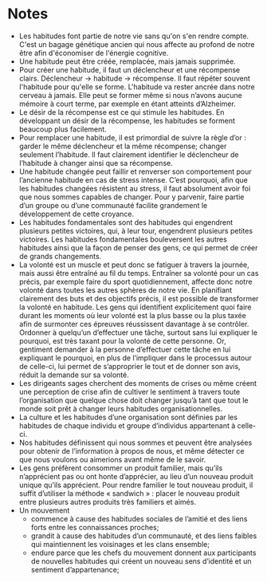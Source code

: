 # Notes

- Les habitudes font partie de notre vie sans qu'on s'en rendre compte. C'est un bagage génétique ancien qui nous affecte au profond de notre être afin d'économiser de l'énergie cognitive.
- Une habitude peut être créée, remplacée, mais jamais supprimée.
- Pour créer une habitude, il faut un déclencheur et une récompense clairs. Déclencheur -> habitude -> récompense. Il faut répéter souvent l'habitude pour qu'elle se forme. L'habitude va rester ancrée dans notre cerveau à jamais. Elle peut se former même si nous n’avons aucune mémoire à court terme, par exemple en étant atteints d’Alzheimer.
- Le désir de la récompense est ce qui stimule les habitudes. En développant un désir de la récompense, les habitudes se forment beaucoup plus facilement.
- Pour remplacer une habitude, il est primordial de suivre la règle d’or : garder le même déclencheur et la même récompense; changer seulement l’habitude. Il faut clairement identifier le déclencheur de l’habitude à changer ainsi que sa récompense.
- Une habitude changée peut faillir et renverser son comportement pour l’ancienne habitude en cas de stress intense. C’est pourquoi, afin que les habitudes changées résistent au stress, il faut absolument avoir foi que nous sommes capables de changer. Pour y parvenir, faire partie d’un groupe ou d’une communauté facilite grandement le développement de cette croyance.
- Les habitudes fondamentales sont des habitudes qui engendrent plusieurs petites victoires, qui, à leur tour, engendrent plusieurs petites victoires. Les habitudes fondamentales bouleversent les autres habitudes ainsi que la façon de penser des gens, ce qui permet de créer de grands changements.
- La volonté est un muscle et peut donc se fatiguer à travers la journée, mais aussi être entraîné au fil du temps. Entraîner sa volonté pour un cas précis, par exemple faire du sport quotidiennement, affecte donc notre volonté dans toutes les autres sphères de notre vie. En planifiant clairement des buts et des objectifs précis, il est possible de transformer la volonté en habitude. Les gens qui identifient explicitement quoi faire durant les moments où leur volonté est la plus basse ou la plus taxée afin de surmonter ces épreuves réussissent davantage à se contrôler. Ordonner à quelqu’un d’effectuer une tâche, surtout sans lui expliquer le pourquoi, est très taxant pour la volonté de cette personne. Or, gentiment demander à la personne d’effectuer cette tâche en lui expliquant le pourquoi, en plus de l’impliquer dans le processus autour de celle-ci, lui permet de s’approprier le tout et de donner son avis, réduit la demande sur sa volonté.
- Les dirigeants sages cherchent des moments de crises ou même créent une perception de crise afin de cultiver le sentiment à travers toute l’organisation que quelque chose doit changer jusqu’à tant que tout le monde soit prêt à changer leurs habitudes organisationnelles.
- La culture et les habitudes d’une organisation sont définies par les habitudes de chaque individu et groupe d’individus appartenant à celle-ci.
- Nos habitudes définissent qui nous sommes et peuvent être analysées pour obtenir de l’information à propos de nous, et même détecter ce que nous voulons ou aimerions avant même de le savoir.
- Les gens préfèrent consommer un produit familier, mais qu’ils n’apprécient pas ou ont honte d’apprécier, au lieu d’un nouveau produit unique qu’ils apprécient. Pour rendre familier le tout nouveau produit, il suffit d’utiliser la méthode « sandwich » :  placer le nouveau produit entre plusieurs autres produits très familiers et aimés.
- Un mouvement
    - commence à cause des habitudes sociales de l’amitié et des liens forts entre les connaissances proches;
    - grandit à cause des habitudes d’un communauté, et des liens faibles qui maintiennent les voisinages et les clans ensemble;
    - endure parce que les chefs du mouvement donnent aux participants de nouvelles habitudes qui créent un nouveau sens d’identité et un sentiment d’appartenance;
